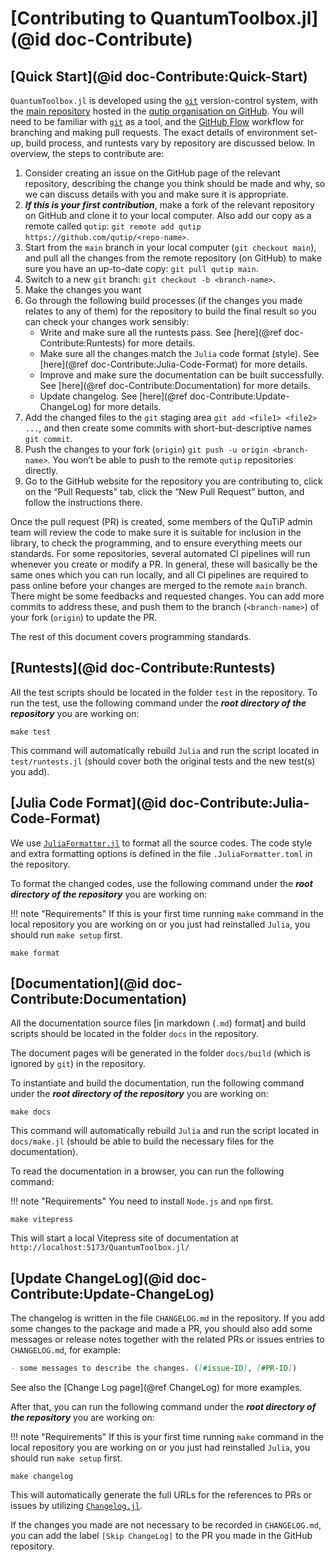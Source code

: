 # [Contributing to QuantumToolbox.jl](@id doc-Contribute)

## [Quick Start](@id doc-Contribute:Quick-Start)

`QuantumToolbox.jl` is developed using the [`git`](https://git-scm.com/) version-control system, with the [main repository](https://github.com/qutip/QuantumToolbox.jl) hosted in the [qutip organisation on GitHub](https://github.com/qutip). You will need to be familiar with [`git`](https://git-scm.com/) as a tool, and the [GitHub Flow](https://docs.github.com/en/get-started/quickstart/github-flow) workflow for branching and making pull requests. The exact details of environment set-up, build process, and runtests vary by repository are discussed below. In overview, the steps to contribute are:

1. Consider creating an issue on the GitHub page of the relevant repository, describing the change you think should be made and why, so we can discuss details with you and make sure it is appropriate.
2. *__If this is your first contribution__*, make a fork of the relevant repository on GitHub and clone it to your local computer. Also add our copy as a remote called `qutip`: `git remote add qutip https://github.com/qutip/<repo-name>`.
3. Start from the `main` branch in your local computer (`git checkout main`), and pull all the changes from the remote repository (on GitHub) to make sure you have an up-to-date copy: `git pull qutip main`.
4. Switch to a new `git` branch: `git checkout -b <branch-name>`.
5. Make the changes you want
6. Go through the following build processes (if the changes you made relates to any of them) for the repository to build the final result so you can check your changes work sensibly:
    - Write and make sure all the runtests pass. See [here](@ref doc-Contribute:Runtests) for more details.
    - Make sure all the changes match the `Julia` code format (style). See [here](@ref doc-Contribute:Julia-Code-Format) for more details.
    - Improve and make sure the documentation can be built successfully. See [here](@ref doc-Contribute:Documentation) for more details.
    - Update changelog. See [here](@ref doc-Contribute:Update-ChangeLog) for more details.
7. Add the changed files to the `git` staging area `git add <file1> <file2> ...`, and then create some commits with short-but-descriptive names `git commit`.
8. Push the changes to your fork (`origin`) `git push -u origin <branch-name>`. You won’t be able to push to the remote `qutip` repositories directly.
9. Go to the GitHub website for the repository you are contributing to, click on the “Pull Requests” tab, click the “New Pull Request” button, and follow the instructions there.

Once the pull request (PR) is created, some members of the QuTiP admin team will review the code to make sure it is suitable for inclusion in the library, to check the programming, and to ensure everything meets our standards. For some repositories, several automated CI pipelines will run whenever you create or modify a PR. In general, these will basically be the same ones which you can run locally, and all CI pipelines are required to pass online before your changes are merged to the remote `main` branch. There might be some feedbacks and requested changes. You can add more commits to address these, and push them to the branch (`<branch-name>`) of your fork (`origin`) to update the PR.

The rest of this document covers programming standards.

## [Runtests](@id doc-Contribute:Runtests)

All the test scripts should be located in the folder `test` in the repository. To run the test, use the following command under the *__root directory of the repository__* you are working on:

```shell
make test
```

This command will automatically rebuild `Julia` and run the script located in `test/runtests.jl` (should cover both the original tests and the new test(s) you add).

## [Julia Code Format](@id doc-Contribute:Julia-Code-Format)

We use [`JuliaFormatter.jl`](https://github.com/domluna/JuliaFormatter.jl) to format all the source codes. The code style and extra formatting options is defined in the file `.JuliaFormatter.toml` in the repository.

To format the changed codes, use the following command under the *__root directory of the repository__* you are working on:

!!! note "Requirements"
    If this is your first time running `make` command in the local repository you are working on or you just had reinstalled `Julia`, you should run `make setup` first.

```shell
make format
```

## [Documentation](@id doc-Contribute:Documentation)

All the documentation source files [in markdown (`.md`) format] and build scripts should be located in the folder `docs` in the repository.

The document pages will be generated in the folder `docs/build` (which is ignored by `git`) in the repository.

To instantiate and build the documentation, run the following command under the *__root directory of the repository__* you are working on:

```shell
make docs
```

This command will automatically rebuild `Julia` and run the script located in `docs/make.jl` (should be able to build the necessary files for the documentation).

To read the documentation in a browser, you can run the following command:

!!! note "Requirements"
    You need to install `Node.js` and `npm` first.

```shell
make vitepress
```

This will start a local Vitepress site of documentation at `http://localhost:5173/QuantumToolbox.jl/`

## [Update ChangeLog](@id doc-Contribute:Update-ChangeLog)

The changelog is written in the file `CHANGELOG.md` in the repository. If you add some changes to the package and made a PR, you should also add some messages or release notes together with the related PRs or issues entries to `CHANGELOG.md`, for example:

```markdown
- some messages to describe the changes. ([#issue-ID], [#PR-ID])
```

See also the [Change Log page](@ref ChangeLog) for more examples.

After that, you can run the following command under the *__root directory of the repository__* you are working on:

!!! note "Requirements"
    If this is your first time running `make` command in the local repository you are working on or you just had reinstalled `Julia`, you should run `make setup` first.

```shell
make changelog
```

This will automatically generate the full URLs for the references to PRs or issues by utilizing [`Changelog.jl`](https://github.com/JuliaDocs/Changelog.jl).

If the changes you made are not necessary to be recorded in `CHANGELOG.md`, you can add the label `[Skip ChangeLog]` to the PR you made in the GitHub repository.
